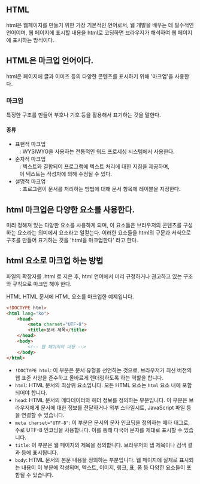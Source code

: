 ## HTML
html은 웹페이지를 만들기 위한 가장 기본적인 언어로서, 웹 개발을 배우는 데 필수적인 언어이며, 웹 페이지에 표시할 내용을 html로 코딩하면 브라우저가 해석하여 웹 페이지에 표시하는 방식이다.

## HTML은 마크업 언어이다.
html은 페이지에 글과 이미즈 등의 다양한 콘텐츠를 표시하기 위해 '마크업'을 사용한다.

### 마크업
특정한 구조를 만들어 부호나 기호 등을 활용해서 표기하는 것을 말한다.

#### 종류
* 표현적 마크업 <br/>
&nbsp;&nbsp; : WYSIWYG을 사용하는 전통적인 워드 프로세싱 시스템에서 사용한다.
* 순차적 마크업 <br/>
&nbsp;&nbsp; : 텍스트와 결합되어 프로그램에 텍스트 처리에 대한 지침을 제공하며, <br> &nbsp;&nbsp; 이 텍스트는 작성자에 의해 수정될 수 있다.
* 설명적 마크업 <br/>
&nbsp;&nbsp; : 프로그램이 문서를 처리하는 방법에 대해 문서 항목에 레이블을 지정한다.

## html 마크업은 다양한 요소를 사용한다.
미리 정해져 있는 다양한 요소를 사용하게 되며, 이 요소들은 브라우저의 콘텐츠를 구성하는 요소라는 의미에서 요소라고 일컫는다. 이러한 요소들을 html의 구문과 서식으로 구조를 만들어 표기하는 것을 'html을 마크업한다' 라고 한다.

## html 요소로 마크업 하는 방법
파일의 확장자를 .html 로 지은 후, html 언어에서 미리 규정하거나 권고하고 있는 구조와 규칙으로 마크업 해야 한다.

HTML
HTML 문서에 HTML 요소를 마크업한 예제입니다.

```html
<!DOCTYPE html>
<html lang="ko">
    <head>
        <meta charset="UTF-8">
        <title>문서 제목</title>
    </head>
    <body>
        <!-- 웹 페이지의 내용 -->
    </body>
</html>
```

* `!DOCTYPE html`: 이 부분은 문서 유형을 선언하는 것으로, 브라우저가 최신 버전의 웹 표준 사양을 준수하고 올바르게 렌더링하도록 하는 역할을 합니다.
* `html`: HTML 문서의 최상위 요소입니다. 모든 HTML 요소는 `html` 요소 내에 포함되어야 합니다.
* `head`: HTML 문서의 메타데이터와 헤더 정보를 정의하는 부분입니다. 이 부분은 브라우저에게 문서에 대한 정보를 전달하거나 외부 스타일시트, JavaScript 파일 등을 연결할 수 있습니다.
* `meta charset="UTF-8"`: 이 부분은 문서의 문자 인코딩을 정의하는 메타 태그로, 주로 UTF-8 인코딩을 사용합니다. 이를 통해 다국어 문자를 제대로 표시할 수 있습니다.
* `title`: 이 부분은 웹 페이지의 제목을 정의합니다. 브라우저의 탭 제목이나 검색 결과 등에 표시됩니다.
* `body`: HTML 문서의 본문 내용을 정의하는 부분입니다. 웹 페이지에 실제로 표시되는 내용이 이 부분에 작성되며, 텍스트, 이미지, 링크, 표, 폼 등 다양한 요소들이 포함될 수 있습니다.